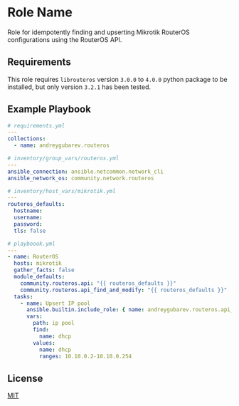 Role Name
=========

Role for idempotently finding and upserting Mikrotik RouterOS configurations using the RouterOS API.

Requirements
------------

This role requires `librouteros` version `3.0.0` to `4.0.0` python package to be installed, but only version `3.2.1` has been tested.

Example Playbook
----------------

```yaml
# requirements.yml
---
collections:
  - name: andreygubarev.routeros

# inventory/group_vars/routeros.yml
---
ansible_connection: ansible.netcommon.network_cli
ansible_network_os: community.network.routeros

# inventory/host_vars/mikrotik.yml
---
routeros_defaults:
  hostname:
  username:
  password:
  tls: false

# playboook.yml
---
- name: RouterOS
  hosts: mikrotik
  gather_facts: false
  module_defaults:
    community.routeros.api: "{{ routeros_defaults }}"
    community.routeros.api_find_and_modify: "{{ routeros_defaults }}"
  tasks:
    - name: Upsert IP pool
      ansible.builtin.include_role: { name: andreygubarev.routeros.api_find_and_upsert }
      vars:
        path: ip pool
        find:
          name: dhcp
        values:
          name: dhcp
          ranges: 10.10.0.2-10.10.0.254
```

License
-------

[MIT](LICENSE)
